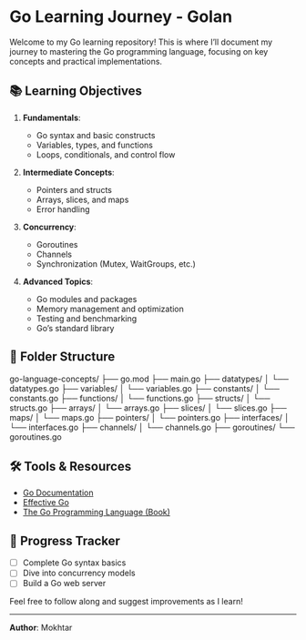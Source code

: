 # Go Learning Journey - Golan 

Welcome to my Go learning repository! This is where I’ll document my journey to mastering the Go programming language, focusing on key concepts and practical implementations.

## 📚 Learning Objectives
1. **Fundamentals**:
   - Go syntax and basic constructs
   - Variables, types, and functions
   - Loops, conditionals, and control flow

2. **Intermediate Concepts**:
   - Pointers and structs
   - Arrays, slices, and maps
   - Error handling

3. **Concurrency**:
   - Goroutines
   - Channels
   - Synchronization (Mutex, WaitGroups, etc.)

4. **Advanced Topics**:
   - Go modules and packages
   - Memory management and optimization
   - Testing and benchmarking
   - Go’s standard library


## 📂 Folder Structure

go-language-concepts/
├── go.mod
├── main.go
├── datatypes/
│   └── datatypes.go
├── variables/
│   └── variables.go
├── constants/
│   └── constants.go
├── functions/
│   └── functions.go
├── structs/
│   └── structs.go
├── arrays/
│   └── arrays.go
├── slices/
│   └── slices.go
├── maps/
│   └── maps.go
├── pointers/
│   └── pointers.go
├── interfaces/
│   └── interfaces.go
├── channels/
│   └── channels.go
├── goroutines/
    └── goroutines.go

## 🛠️ Tools & Resources
- [Go Documentation](https://golang.org/doc/)
- [Effective Go](https://golang.org/doc/effective_go.html)
- [The Go Programming Language (Book)](https://www.gopl.io/)

## 📝 Progress Tracker
- [ ] Complete Go syntax basics
- [ ] Dive into concurrency models
- [ ] Build a Go web server

Feel free to follow along and suggest improvements as I learn!

---
**Author**: Mokhtar
